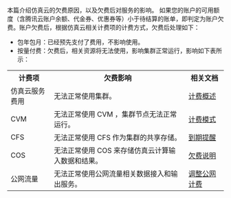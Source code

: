 本篇介绍仿真云的欠费原因，以及欠费后对服务的影响。
如果您的账户的可用额度（含腾讯云账户余额、代金券、优惠券等）小于待结算的账单，即判定为账户欠费。账户欠费后，根据仿真云相关计费项的计费方式，欠费后处理如下：

- 包年包月：已经预先支付了费用，不影响使用。
- 按量付费：欠费后，相关资源将无法使用，影响集群正常运行，影响如下表所示：
<table>
<tr>
<th width="20%">计费项</th>
<th>欠费影响</th>
<th>相关文档</th>
</tr>
<tr>
<td>仿真云服务费用</td>
<td>无法正常使用集群。</td>
<td><a href="https://cloud.tencent.com/document/product/1357/56489">计费概述</a></td>
</tr>
<tr>
<td>CVM</td>
<td>无法正常使用 CVM ，集群节点无法正常运行。</td>
<td><a href="https://cloud.tencent.com/document/product/213/2180">计费模式</a></td>
</tr>
<tr>
<td>CFS</td>
<td>无法正常使用 CFS 作为集群的共享存储。</td>
<td><a href="https://cloud.tencent.com/document/product/582/9554">到期提醒</a></td>
</tr>
<tr>
<td>COS</td>
<td>无法正常使用 COS 来存储仿真云计算输入数据和结果。</td>
<td><a href="https://cloud.tencent.com/document/product/436/10044">欠费说明</a></td>
</tr>
<tr>
<td>公网流量</td>
<td>无法正常使用公网流量相关数据接入和输出服务。</td>
<td><a href="https://cloud.tencent.com/document/product/213/10580">调整公网计费</a></td>
</tr>
</table>

